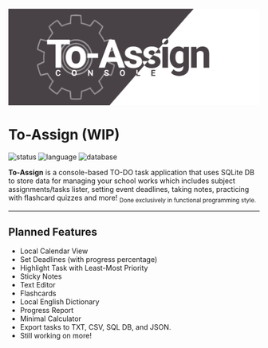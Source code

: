 ![Cover](https://github.com/vonnogadas/To-Assign/blob/fd299e298889ec4d61fdae39c5839d0c929ebd87/res/Untitled140.png)



# To-Assign (WIP)
![status](https://img.shields.io/badge/status-work--in--progress-red?logo=appveyor&style=flat-square) ![language](https://img.shields.io/badge/language-C%2B%2B-blue?logo=appveyor&style=flat-square) ![database](https://img.shields.io/badge/database-SQLite-yellow?logo=appveyor&style=flat-square)

**To-Assign** is a console-based TO-DO task application that uses SQLite DB to store data for managing your school works which includes subject assignments/tasks lister, setting event deadlines, taking notes, practicing with flashcard quizzes and more! <sub> Done exclusively in functional programming style.</sub>

---


## Planned Features
- Local Calendar View
- Set Deadlines (with progress percentage)
- Highlight Task with Least-Most Priority
- Sticky Notes
- Text Editor
- Flashcards
- Local English Dictionary 
- Progress Report
- Minimal Calculator
- Export tasks to TXT, CSV, SQL DB, and JSON.
- Still working on more!
